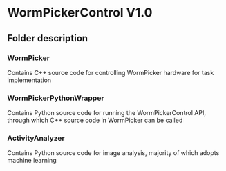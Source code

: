 # WormPickerControl V1.0

## Folder description

### WormPicker
Contains C++ source code for controlling WormPicker hardware for task implementation

### WormPickerPythonWrapper
Contains Python source code for running the WormPickerControl API, through which C++ source code in WormPicker can be called

### ActivityAnalyzer
Contains Python source code for image analysis, majority of which adopts machine learning
